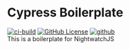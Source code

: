 # Cypress Boilerplate

[![ci-build](https://github.com/spnraju/demo-cypress-tests/actions/workflows/ci-build.yml/badge.svg)](https://github.com/spnraju/demo-cypress-tests/actions/workflows/ci-build.yml)
[![GitHub License](https://img.shields.io/github/license/spnraju/demo-cypress-tests)](https://github.com/spnraju/demo-cypress-tests/blob/main/LICENSE)
[![github](https://img.shields.io/badge/PRs-welcome-blue.svg)](https://github.com/spnraju/demo-cypress-tests)
<br>
This is a boilerplate for NightwatchJS